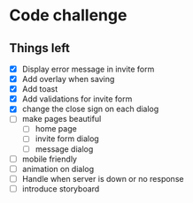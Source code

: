 # Code challenge

## Things left
- [x] Display error message in invite form
- [x] Add overlay when saving
- [x] Add toast
- [x] Add validations for invite form
- [x] change the close sign on each dialog  
- [ ] make pages beautiful
  - [ ] home page
  - [ ] invite form dialog
  - [ ] message dialog
- [ ] mobile friendly  
- [ ] animation on dialog
- [ ] Handle when server is down or no response
- [ ] introduce storyboard